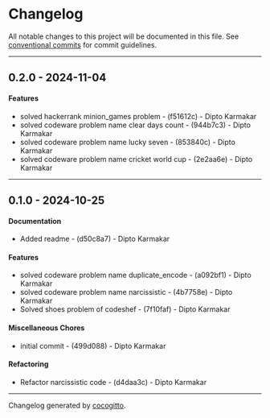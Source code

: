 # Changelog

All notable changes to this project will be documented in this file. See [conventional commits](https://www.conventionalcommits.org/) for commit guidelines.

- - -

## 0.2.0 - 2024-11-04

#### Features

- solved hackerrank minion_games problem - (f51612c) - Dipto Karmakar
- solved codeware problem name clear days count - (944b7c3) - Dipto Karmakar
- solved codeware problem name lucky seven - (853840c) - Dipto Karmakar
- solved codeware problem name cricket world cup - (2e2aa6e) - Dipto Karmakar

- - -

## 0.1.0 - 2024-10-25

#### Documentation

- Added readme - (d50c8a7) - Dipto Karmakar

#### Features

- solved codeware problem name duplicate_encode - (a092bf1) - Dipto Karmakar
- solved codeware problem name narcissistic - (4b7758e) - Dipto Karmakar
- Solved shoes problem of codeshef - (7f10faf) - Dipto Karmakar

#### Miscellaneous Chores

- initial commit - (499d088) - Dipto Karmakar

#### Refactoring

- Refactor narcissistic code - (d4daa3c) - Dipto Karmakar

- - -

Changelog generated by [cocogitto](https://github.com/cocogitto/cocogitto).
